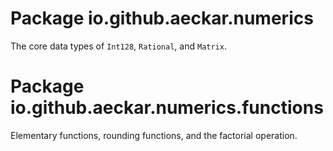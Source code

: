 # Package io.github.aeckar.numerics

The core data types of `Int128`, `Rational`, and `Matrix`.

# Package io.github.aeckar.numerics.functions

Elementary functions, rounding functions, and the factorial operation.